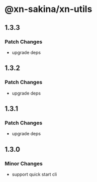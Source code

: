 # @xn-sakina/xn-utils

## 1.3.3

### Patch Changes

- upgrade deps

## 1.3.2

### Patch Changes

- upgrade deps

## 1.3.1

### Patch Changes

- upgrade deps

## 1.3.0

### Minor Changes

- support quick start cli
